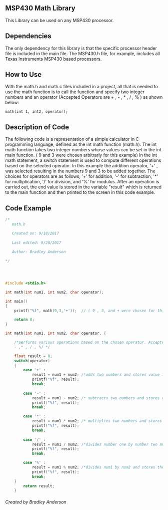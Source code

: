 ## MSP430 Math Library

This Library can be used on any MSP430 processor. 

## Dependencies 

The only dependency for this library is that the specific processor header file is included in the main file. The MSP430.h file, for example, includes all Texas Instruments MSP430 based processors.

## How to Use

With the math.h and math.c files included in a project, all that is needed to use the math function is to call the function and specify two integer numbers and an operator (Accepted Operators are + , - , * , / , % ) as shown below:

``` math(int 1, int2, operator); ```

## Description of Code

The following code is a representation of a simple calculator in C programming language, defined as the int math function (math.h). The 
int math function takes two integer numbers whose values can be set in the int main function. ( 9 and 3 were chosen arbitrarly for 
this example) In the int math statement, a switch statement is used to compute different operations based on the selected operator.
In this example the addition operator, '+' , was selected resulting in the numbers 9 and 3 to be added together. The choices for 
operators are as follows; '+' for addition, '-' for subtraction, '\*' for multiplication, '/' for division, and '%' for modulus. 
After an operation is carried out, the end value is stored in the variable "result" which is returned to the main function
and then printed to the screen in this code example.




## Code Example

```c
/* 
   math.h

   Created on: 9/18/2017
   
   Last edited: 9/20/2017
   
   Author: Bradley Anderson

*/




#include <stdio.h>

int math(int num1, int num2, char operator);

int main()
{
	printf("%f", math(9,3,'+'));  // ( 9 , 3, and + were chosen for this example)

	return 0;
}

int math(int num1, int num2, char operator, {

	/*performs various operations based on the chosen operator. Accepted Operators (+,
	- ,* , / , %) */

	float result = 0;
	switch(operator)
	{
		case '+' : 
			result = num1 + num2; /*adds two numbers and stores value in "result" */
			printf("%f", result);
			break;
		
		case '-' :
			result = num1 - num2; /* subtracts two numbers and stores value in "result" */
			printf("%f", result);
			break;

		case '*' :
			result = num1 * num2; /* multiplies two numbers and stores value in "result" */
			printf("%f", result);
			break;
			
		case '/' :
			result = num1 / num2; /*divides number one by number two and stores value in "result" */
			printf("%f", result);
			break;

		case '%' :
			result = num1 % num2; /*divides num1 by num2 and stores the value of the remainder in "result" */
			printf("%f", result);
			break;
	}
		return result;
	}
```

  ###### Created by Bradley Anderson

